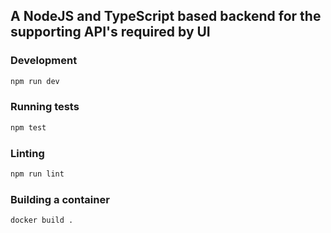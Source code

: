 ## A NodeJS and TypeScript based backend for the supporting API's required by UI

### Development


```bash
npm run dev
```


### Running tests

```bash
npm test
```

### Linting

```bash
npm run lint
```

### Building a container

```bash
docker build .
```
